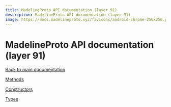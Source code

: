 ```yaml
---
title: MadelineProto API documentation (layer 91)
description: MadelineProto API documentation (layer 91)
image: https://docs.madelineproto.xyz/favicons/android-chrome-256x256.png
---
```

# MadelineProto API documentation (layer 91)  

[Back to main documentation](..)  


[Methods](methods/)

[Constructors](constructors/)

[Types](types/)